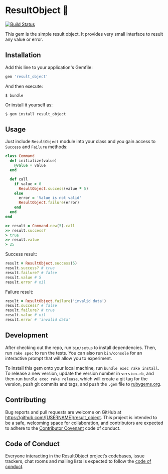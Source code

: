 # ResultObject :musical_note: 

[![Build Status](https://travis-ci.org/vzharkov/result_object.svg?branch=master)](https://travis-ci.org/vzharkov/result_object)

This gem is the simple result object. It provides very small interface to result any value or error.

## Installation

Add this line to your application's Gemfile:

```ruby
gem 'result_object'
```

And then execute:

    $ bundle

Or install it yourself as:

    $ gem install result_object

## Usage
Just include `ResultObject` module into your class and you gain access to `Success` and `Failure` methods:
```ruby
class Command
  def initialize(value)
    @value = value
  end

  def call
    if value > 0
      ResultObject.success(value * 5)
    else
      error = 'Value is not valid'
      ResultObject.failure(error)
    end
  end
end

>> result = Command.new(5).call
>> result.success?
> true
>> result.value
> 25
```

Success result:
```ruby
result = ResultObject.success(5)
result.success? # true
result.failure? # false
result.value # 5
result.error # nil
```

Failure result:
```ruby
result = ResultObject.failure('invalid data')
result.success? # false
result.failure? # true
result.value # nil
result.error # 'invalid data'
```

## Development

After checking out the repo, run `bin/setup` to install dependencies. Then, run `rake spec` to run the tests. You can also run `bin/console` for an interactive prompt that will allow you to experiment.

To install this gem onto your local machine, run `bundle exec rake install`. To release a new version, update the version number in `version.rb`, and then run `bundle exec rake release`, which will create a git tag for the version, push git commits and tags, and push the `.gem` file to [rubygems.org](https://rubygems.org).

## Contributing

Bug reports and pull requests are welcome on GitHub at https://github.com/[USERNAME]/result_object. This project is intended to be a safe, welcoming space for collaboration, and contributors are expected to adhere to the [Contributor Covenant](http://contributor-covenant.org) code of conduct.

## Code of Conduct

Everyone interacting in the ResultObject project’s codebases, issue trackers, chat rooms and mailing lists is expected to follow the [code of conduct](https://github.com/[USERNAME]/result_object/blob/master/CODE_OF_CONDUCT.md).
